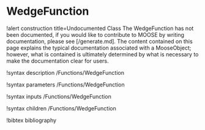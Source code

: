 <!-- MOOSE Documentation Stub: Remove this when content is added. -->

# WedgeFunction

!alert construction title=Undocumented Class
The WedgeFunction has not been documented, if you would like to contribute to MOOSE by
writing documentation, please see [/generate.md]. The content contained on this page explains
the typical documentation associated with a MooseObject; however, what is contained is ultimately
determined by what is necessary to make the documentation clear for users.

!syntax description /Functions/WedgeFunction

!syntax parameters /Functions/WedgeFunction

!syntax inputs /Functions/WedgeFunction

!syntax children /Functions/WedgeFunction

!bibtex bibliography
